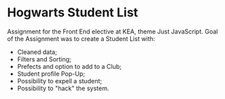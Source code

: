 # Hogwarts Student List

Assignment for the Front End elective at KEA, theme Just JavaScript.
Goal of the Assignment was to create a Student List with:
- Cleaned data;
- Filters and Sorting;
- Prefects and option to add to a Club;
- Student profile Pop-Up;
- Possibility to expell a student;
- Possibility to "hack" the system. 
